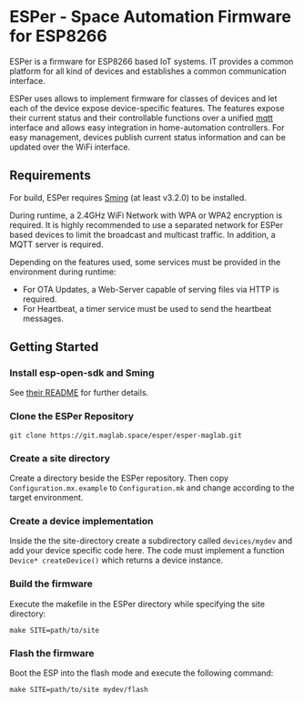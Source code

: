 # ESPer - Space Automation Firmware for ESP8266

ESPer is a firmware for ESP8266 based IoT systems.
IT provides a common platform for all kind of devices and establishes a common communication interface.

ESPer uses allows to implement firmware for classes of devices and let each of the device expose device-specific features.
The features expose their current status and their controllable functions over a unified [mqtt](http://mqtt.org/) interface and allows easy integration in home-automation controllers.
For easy management, devices publish current status information and can be updated over the WiFi interface.


## Requirements

For build, ESPer requires [Sming](https://github.com/SmingHub/Sming) (at least v3.2.0) to be installed.

During runtime, a 2.4GHz WiFi Network with WPA or WPA2 encryption is required.
It is highly recommended to use a separated network for ESPer based devices to limit the broadcast and multicast traffic.
In addition, a MQTT server is required.

Depending on the features used, some services must be provided in the environment during runtime:
* For OTA Updates, a Web-Server capable of serving files via HTTP is required.
* For Heartbeat, a timer service must be used to send the heartbeat messages.


## Getting Started

### Install esp-open-sdk and Sming
See [their README](https://github.com/SmingHub/Sming/blob/develop/Readme.md) for further details.

### Clone the ESPer Repository
~~~~
git clone https://git.maglab.space/esper/esper-maglab.git
~~~~

### Create a site directory
Create a directory beside the ESPer repository.
Then copy `Configuration.mx.example` to `Configuration.mk` and change according to the target environment.

### Create a device implementation
Inside the the site-directory create a subdirectory called `devices/mydev` and add your device specific code here.
The code must implement a function `Device* createDevice()` which returns a device instance.

### Build the firmware
Execute the makefile in the ESPer directory while specifying the site directory:
~~~~
make SITE=path/to/site
~~~~

### Flash the firmware
Boot the ESP into the flash mode and execute the following command:
~~~~
make SITE=path/to/site mydev/flash
~~~~
